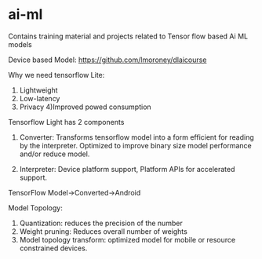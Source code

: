 # ai-ml
Contains training material and projects related to Tensor flow based Ai ML models

Device based Model:
https://github.com/lmoroney/dlaicourse


Why we need tensorflow Lite:

1) Lightweight
2) Low-latency
3) Privacy
4)Improved powed consumption

Tensorflow Light has 2 components
1. Converter: Transforms tensorflow model into a form efficient for reading by the interpreter. Optimized to improve binary size model performance and/or reduce model.

2. Interpreter: Device platform support, Platform APIs for accelerated support.


TensorFlow Model->Converted->Android

Model Topology:
1) Quantization: reduces the precision of the number
2) Weight pruning: Reduces overall number of weights
3) Model topology transform: optimized model for mobile or resource constrained devices.
